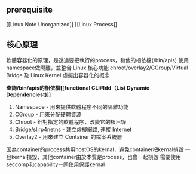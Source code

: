 ## prerequisite
[[Linux Note Unorganized]]
[[Linux Process]]


## 核心原理

軟體容器化的原理，是透過要把執行的process，和他的相依檔(/bin/apis)
使用namespace做隔離，並整合 Linux 核心功能 chroot/overlay2/CGroup/Virtual Bridge 及 Linux Kernel 虛擬出容器化的概念

**查詢/bin/apis的相依檔[[functional CLI#ldd（List Dynamic Dependenciest)]]**

1. Namespace - 用來提供軟體程序不同的隔離功能
2. CGroup - 用來分配硬體資源
3. Chroot - 針對指定的軟體程序，改變它的根目錄
4. Bridge/slirp4netns - 建立虛擬網路, 連接 Internet 
5. Overlay2 - 用來建立 Container 的檔案系統層


因為container的process共用hostOS的kernal，避免container把kernal損毀
一旦kernal損毀，其他container由於本質是process，也會一起損毀
需要使用seccomp和capability一同使用保護kernal
